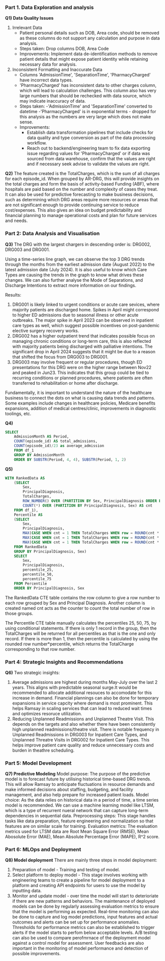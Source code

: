 ### Part 1. Data Exploration and analysis

**Q1) Data Quality Issues**
1. Irrelevant Data
    - Patient personal details such as DOB, Area code, should be removed as these columns do not support any calculation and purpose in data analysis.
    - Steps taken: Drop columns DOB, Area Code
    - Improvements: Implement data de-identification methods to remove patient details that might expose patient identity while retaining necessary data for analysis.
2. Inconsistent Formatting and Inaccurate Data
    - Columns 'AdmissionTime', 'SeparationTime', 'PharmacyCharged' have incorrect data types.
    - 'PharmacyCharged' has inconsistent data to other charges column, which will lead to calculation challenges. This column also has very large numbers that should be rechecked with data source, which may indicate inaccuracy of data.
    - Steps taken:
        -'AdmissionTime' and 'SeparationTime' converted to datetime
        -'PharmacyCharged' is in exponential terms - dropped for this analysis as the numbers are very large which does not make sense.
    - Improvements: 
        - Establish data transformation pipelines that include checks for data quality and type conversion as part of the data processing workflow.
        - Reach out to backend/engineering team to fix data exporting issue regarding values for 'PharmacyCharged' or if data was sourced from data warehouse, confirm that the values are right and if necessary seek advise to validate the values are right.

**Q2)** The feature created is the TotalCharges, which is the sum of all charges for each episode_id. When grouped by AR-DRG, this will provide insights on the total charges and form
the basis of activity-based Funding (ABF), where hospitals are paid based on the number
and complexity of cases they treat. It can also be used for predictive forecasting to make business decisions, such as determining which DRG areas require more resources or areas that are not significant enough to provide continuing service to reduce cost/expenses. This also gives an idea on budget predictability and financial planning to manage operational costs and plan for future services and needs.

### Part 2: Data Analysis and Visualisation
**Q3)** The DRG with the largest chargers in descending order is: DRG002, DRG003 and DRG001.

Using a time-series line graph, we can observe the top 3 DRG trends through the months from the earliest admission date (August 2022) to the latest admission date (July 2024). It is also useful to know which Care Types are causing the trends in the graph to know what drives these changes. We can also further analyse the Mode of Separations, and Discharge Intentions to extract more information on our findings.

Results:
1. DRG001 is likely linked to urgent conditions or acute care sevices, where majority patients are discharged home. Spikes in April might correspond to higher ED admissions due to seasonal illness or other acute outbreaks. The major spike in April 2023 can be observed in inpatient care types as well, which suggest possible incentives on post-pandemic elective surgery recovery works. 
2. DRG002 has a higher outpatient trend that indicates possible focus on managing chronic conditions or long-term care, this is also reflected with majority patients being discharged with palliative intentions. The significant drop in April 2024 suggests that it might be due to a reason that shifted the focus from DRG003 to DRG001.
3. DRG003 may involve frequent or regular procedures, though ED presentations for this DRG were on the higher range between Nov22 and peaked in Jun23. This indicates that this group could be tied to recurring conditions or planned procedures, where patients are often transferred to rehabilitation or home after discharge.

Fundamentally, it is important to understand the nature of the healthcare business to connect the dots on what is causing data trends and patterns. Some examples include changes in healthcare policies, Medicare benefits expansions, addition of medical centres/clinic, improvements in diagnostic toolings, etc. 

**Q4)**
```sql
SELECT 
    AdmissionMonth AS Period, 
    COUNT(episode_id) AS total_admissions, 
    COUNT(episode_id)/23 as average_admission 
    FROM df_1 
    GROUP BY AdmissionMonth 
    ORDER BY SUBSTR(Period, 4, 4), SUBSTR(Period, 1, 2)
```

**Q5)**
```sql
WITH RankedData AS 
    (SELECT 
        Sex, 
        PrincipalDiagnosis, 
        TotalCharges, 
        ROW_NUMBER() OVER (PARTITION BY Sex, PrincipalDiagnosis ORDER BY TotalCharges) AS row, 
        COUNT(*) OVER (PARTITION BY PrincipalDiagnosis, Sex) AS cnt 
    FROM df_1), 
    Percentile AS 
    (SELECT 
        Sex, 
        PrincipalDiagnosis, 
        MAX(CASE WHEN cnt = 1 THEN TotalCharges WHEN row = ROUND(cnt * 0.25) THEN TotalCharges END) AS percentile_25, 
        MAX(CASE WHEN cnt = 1 THEN TotalCharges WHEN row = ROUND(cnt * 0.50) THEN TotalCharges END) AS percentile_50, 
        MAX(CASE WHEN cnt = 1 THEN TotalCharges WHEN row = ROUND(cnt * 0.75) THEN TotalCharges END) AS percentile_75 
    FROM RankedData 
    GROUP BY PrincipalDiagnosis, Sex) 
    SELECT 
        Sex, 
        PrincipalDiagnosis, 
        percentile_25, 
        percentile_50, 
        percentile_75 
    FROM Percentile 
    ORDER BY PrincipalDiagnosis, Sex
```
The RankedData CTE table contains the row column to give a row number to each row grouped by Sex and Principal Diagnosis. Another column is created named cnt acts as the counter to count the total number of row in those groups. 

The Percentile CTE table manually calculates the percentiles 25, 50, 75, by using conditional statements. If there is only 1 record in the group, then the TotalCharges will be returned for all percentiles as that is the one and only record. If there is more than 1, then the percentile is calculated by using the rounded row number*percentile, which returns the TotalCharge corresponding to that row number. 

### Part 4: Strategic Insights and Recommendations
**Q6)** Two strategic insights:
1. Average admissions are highest during months May-July over the last 2 years. This aligns with predictable seasonal surge.It would be recommended to allocate additional resouces to accomodate for this increase in demand. Financial plannings can also be done for temporary expansions in service capcity where demand is most prominent. This helps Ramsay in scaling services that can lead to reduced wait times and optimizes resoruce utilization.
2. Reducing Unplanned Readmissions and Unplanned Theatre Visit. This depends on the targets and also whether there have been consistently high unplanned readmissions/theatre visit. There is notable frequency in Unplanned Readmissions in DRG003 for Inpatient Care Types, and Unplanned Threatre Visits in DRG002 for Inpatient Care Types. This helps improve patient care quality and reduce unnecessary costs and burden in theathre scheduling.

### Part 5: Model Development
**Q7) Predictive Modeling**
Model purpose: The purpose of the predictive model is to forecast future by utilising historical time-based DRG trends. This will allow Ramsay to anticipate fluctuations in resource demands and make informed decisions about staffing, budgeting, and facility management, and also help prepare for increased patient loads.
Model choice: As the data relies on historical data in a period of time, a time series model is recommended. We can use a machine learning model like LTSM, which is a type of recurrent nueral network that can capture long-term dependencies in sequential data. 
Preprocessing steps: This stage handles tasks like data preparation, feature engineering and normalization so that features are on similar scale for training.
Evaluation metrics: The evaluation metrics used for LTSM data are Root Mean Square Error (RMSE), Mean Abosolute Error (MAE), Mean Absolute Percentage Error (MAPE), R^2 score.


### Part 6: MLOps and Deployment
**Q8) Model deployment**
There are mainly three steps in model deployment:
1. Preparation of model - Training and testing of model.
2. Select platform to deploy model - This stage involves working with engineering teams to create a pipeline for model deployment to a platform and creating API endpoints for users to use the model by inputting data.  
3. Monitor and update model - over time the model will start to deterioriate if there are new patterns and behaviors. The maintenance of deployed models can be done by regularly assessing evaluation metrics to ensure that the model is performing as expected. Real-time monitoring can also be done to capture and log model predictions, input features and actual outcomes and alerts can be set up for performance anomalies. Thresholds for performance metrics can also be established to trigger alerts if the model starts to perfom below acceptable levels. A/B testing can also be used to compare perofmrnace of the deployment model against a control model for assessment. User feedbacks are also important in the monitoring of model performance and detection of possible improvements.

